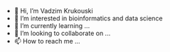 - 👋 Hi, I’m Vadzim Krukouski
- 👀 I’m interested in bioinformatics and data science
- 🌱 I’m currently learning ...
- 💞️ I’m looking to collaborate on ...
- 📫 How to reach me ...

<!---
vKrukouski/vKrukouski is a ✨ special ✨ repository because its `README.md` (this file) appears on your GitHub profile.
You can click the Preview link to take a look at your changes.
--->

